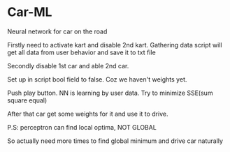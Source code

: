 # Car-ML
Neural network for car on the road

Firstly need to activate kart and disable 2nd kart.
Gathering data script will get all data from user behavior and save it to txt file

Secondly disable 1st car and able 2nd car. 

Set up in script bool field to false. Coz we haven't weights yet.

Push play button. NN is learning by user data. Try to minimize SSE(sum square equal)

After that car get some weights for it and use it to drive.

P.S: perceptron can find local optima, NOT GLOBAL

So actually need more times to find global minimum and drive car naturally

